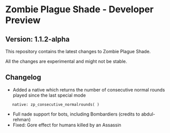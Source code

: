 # Zombie Plague Shade - Developer Preview
## Version: 1.1.2-alpha

This repository contains the latest changes to Zombie Plague Shade.

All the changes are experimental and might not be stable.

## Changelog

- Added a native which returns the number of consecutive normal rounds played since the last special mode
```
   native: zp_consecutive_normalrounds( )
```
- Full nade support for bots, including Bombardiers (credits to abdul-rehman)
- Fixed: Gore effect for humans killed by an Assassin
